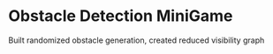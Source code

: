 # Obstacle Detection MiniGame
Built randomized obstacle generation, created reduced visibility graph
